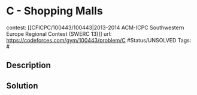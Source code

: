 # C - Shopping Malls

contest: [[CFICPC/100443/100443|2013-2014 ACM-ICPC Southwestern Europe Regional Contest (SWERC 13)]]
url: https://codeforces.com/gym/100443/problem/C
#Status/UNSOLVED
Tags: #

## Description

## Solution

